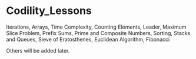 # Codility_Lessons

Iterations, 
Arrays,
Time Complexity,
Counting Elements,
Leader,
Maximum Slice Problem,
Prefix Sums,
Prime and Composite Numbers,
Sorting,
Stacks and Queues,
Sieve of Eratosthenes,
Euclidean Algorithm,
Fibonacci


Others will be added later.
